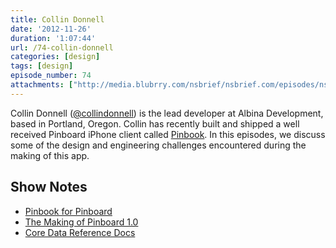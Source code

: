```yaml
---
title: Collin Donnell
date: '2012-11-26'
duration: '1:07:44'
url: /74-collin-donnell
categories: [design]
tags: [design]
episode_number: 74
attachments: ["http://media.blubrry.com/nsbrief/nsbrief.com/episodes/nsbrief_73_collin_donnell.m4a"]
---
```


Collin Donnell ([@collindonnell](http://twitter.com/collindonnell)) is the lead developer at Albina Development, based in Portland, Oregon. Collin has recently built and shipped a well received Pinboard iPhone client called [Pinbook](https://itunes.apple.com/us/app/pinbook-for-pinboard/id564452716?mt=8). In this episodes, we discuss some of the design and engineering challenges encountered during the making of this app.

## Show Notes
- [Pinbook for Pinboard](https://itunes.apple.com/us/app/pinbook-for-pinboard/id564452716?mt=8)
- [The Making of Pinboard 1.0](http://collindonnell.com/2012/10/17/release-and-creation-of-pinbook-1-0/)
- [Core Data Reference Docs](http://developer.apple.com/library/mac/#documentation/cocoa/Conceptual/CoreData/cdProgrammingGuide.html)

